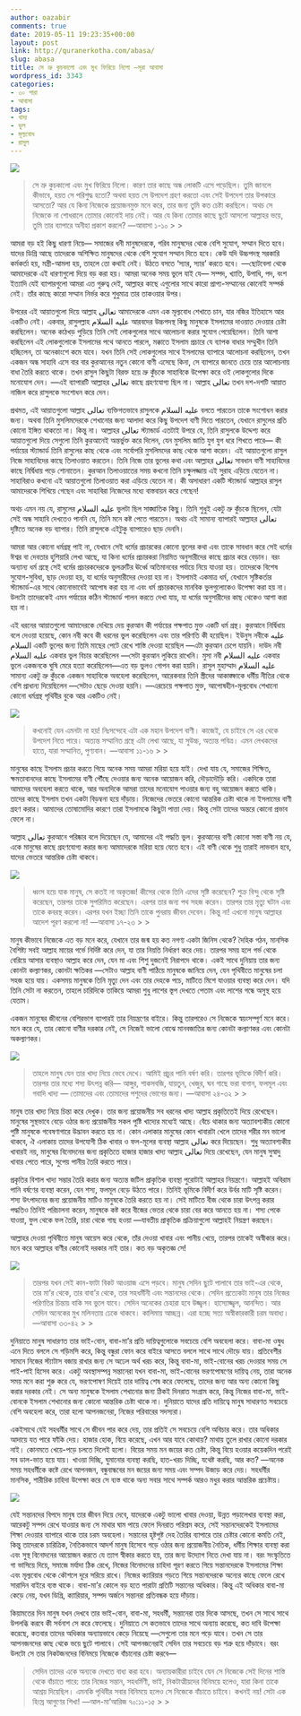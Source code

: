 ```yaml
---
author: oazabir
comments: true
date: 2019-05-11 19:23:35+00:00
layout: post
link: http://quranerkotha.com/abasa/
slug: abasa
title: সে ভ্রু কুচকালো এবং মুখ ফিরিয়ে নিলো —সূরা আবাসা
wordpress_id: 3343
categories:
- ৩০ পারা
- আবাসা
tags:
- খাদ্য
- ভুল
- মূল্যবোধ
- রাসুল
---
```



![](https://quranerkotha.com/wp-content/uploads/2019/05/80_1-1024x446.png)





<blockquote>সে ভ্রু কুচকালো এবং মুখ ফিরিয়ে নিলো। কারণ তার কাছে অন্ধ লোকটি এসে পড়েছিল। তুমি জানলে কীভাবে, হয়ত সে পরিশুদ্ধ হতো? অথবা হয়ত সে উপদেশ গ্রহণ করতো এবং সেই উপদেশ তার উপকারে আসতো? আর যে কিনা নিজেকে প্রয়োজনমুক্ত মনে করে, তার জন্য তুমি কত চেষ্টা করছিলে। অথচ সে নিজেকে না শোধরালে তোমার কোনোই দায় নেই। আর যে কিনা তোমার কাছে ছুটে আসলো আল্লাহর ভয়ে, তুমি তার ব্যাপারে অনীহা প্রকাশ করলে? —আবাসা ১-১০
> 
> </blockquote>







আমরা বড় হই কিছু ধারণা নিয়ে— সমাজের ধনী মানুষদেরকে, গরিব মানুষদের থেকে বেশি  সুযোগ, সম্মান দিতে হবে। যাদের ডিগ্রি আছে তাদেরকে অশিক্ষিত মানুষদের থেকে বেশি সুযোগ সম্মান দিতে হবে। কেউ যদি উচ্চপদস্থ সরকারি কর্মকর্তা হয়, মন্ত্রী-আমলা হয়, তাহলে তো কথাই নেই। উঠতে বসতে ‘স্যার, স্যার’ করতে হবে। —ছোটবেলা থেকে আমাদেরকে এই ধারণাগুলো দিয়ে বড় করা হয়। আমরা অনেক সময় ভুলে যাই যে— সম্পদ, খ্যাতি, উপাধি, পদ, বংশ ইত্যাদি যেই ব্যাপারগুলো আমরা এত গুরুত্ব দেই, আল্লাহর কাছে এগুলোর সাথে কারো প্রাপ্য-সম্মানের কোনোই সম্পর্ক নেই। তাঁর কাছে কারো সম্মান নির্ভর করে শুধুমাত্র তার তাকওয়ার উপর। 







উপরের এই আয়াতগুলো দিয়ে আল্লাহ تعالى আমাদেরকে এমন এক মূল্যবোধ শেখাতে চান, যার নজির ইতিহাসে আর একটিও নেই। একবার, রাসুলল্লাহ عليه السلام আরবদের উচ্চপদস্থ কিছু মানুষকে ইসলামের দাওয়াত দেওয়ার চেষ্টা করছিলেন। অনেক কাঠখড় পুড়িয়ে তিনি সেই লোকগুলোর সাথে আলোচনা করার সুযোগ পেয়েছিলেন। তিনি আশা করছিলেন এই লোকগুলোকে ইসলামের পথে আনতে পারলে, মক্কাতে ইসলাম প্রচারে যে ব্যাপক বাধার সম্মুখীন তিনি হচ্ছিলেন, তা অনেকাংশে কমে যাবে। যখন তিনি সেই লোকগুলোর সাথে ইসলামের ব্যাপারে আলোচনা করছিলেন, তখন একজন অন্ধ সাহাবি এসে বার বার কুরআনের নতুন কোনো বাণী এসেছে কিনা, সে ব্যাপারে জানতে চেয়ে তার আলোচনায় বাধা তৈরি করতে থাকে। তখন রাসুল কিছুটা বিরক্ত হয়ে ভ্রু কুঁচকে সাহাবিকে উপেক্ষা করে ওই লোকগুলোর দিকে মনোযোগ দেন। —এই ব্যাপারটি আল্লাহর تعالى কাছে গ্রহণযোগ্য ছিল না। আল্লাহ تعالى তখন দশ-দশটি আয়াত নাজিল করে রাসুলকে সংশোধন করে দেন। 





<!-- more -->





প্রথমত, এই আয়াতগুলো আল্লাহ تعالى ব্যক্তিগতভাবে রাসুলকে عليه السلام বলতে পারতেন তাকে সংশোধন করার জন্য। অথবা তিনি মুসলিমদেরকে শেখানোর জন্য আলাদা করে কিছু উপদেশ বাণী দিতে পারতেন, যেখানে রাসুলের প্রতি কোনো ইঙ্গিত থাকতো না। কিন্তু না। আল্লাহর تعالى স্ট্যান্ডার্ড এতটাই উপরে যে, তিনি রাসুলকে উদ্দেশ্য করে আয়াতগুলো দিয়ে সেগুলো তিনি কুরআনেই অন্তর্ভুক্ত করে দিলেন, যেন মুসলিম জাতি যুগ যুগ ধরে শিখতে পারে— কী পর্যায়ের স্ট্যান্ডার্ড তিনি রাসুলের কাছ থেকে এবং সর্বোপরি মুসলিমদের কাছ থেকে আশা করেন। এই আয়াতগুলো রাসুল নিজে সাহাবিদের কাছে তিলাওয়াত করতেন। তিনি নিজে তার ভুলের কথা এবং আল্লাহর تعالى সাবধান বাণী সাহাবিদের কাছে নির্দ্বিধায় পড়ে শোনাতেন। কুরআন তিলাওয়াতের সময় কখনো তিনি চক্ষুলজ্জায় এই সুরাহ এড়িয়ে যেতেন না। সাহাবিরাও কখনো এই আয়াতগুলো তিলাওয়াত করা এড়িয়ে যেতেন না। কী অসাধারণ একটি স্ট্যান্ডার্ড আল্লাহর রাসুল আমাদেরকে শিখিয়ে গেছেন এবং সাহাবিরা নিজেদের মধ্যে বাস্তবায়ন করে গেছেন! 







অথচ এমন নয় যে, রাসুলের عليه السلام ভুলটা ছিল সাঙ্ঘাতিক কিছু। তিনি শুধুই একটু ভ্রু কুঁচকে ছিলেন, যেটা সেই অন্ধ সাহাবি দেখতেও পাননি যে, তিনি মনে কষ্ট পেতে পারতেন। অথচ এই সামান্য ব্যাপারই আল্লাহর تعالى দৃষ্টিতে অনেক বড় ব্যাপার। তিনি রাসুলকে এইটুকু ব্যাপারেও ছাড় দেননি। 







আমরা আর কোনো ধর্মগ্রন্থ পাই না, যেখানে সেই ধর্মের প্রচারকের কোনো ভুলের কথা এবং তাকে সাবধান করে সেই ধর্মের ঈশ্বর বা দেবতার হুশিয়ারি লেখা আছে, যা কিনা ধর্মের প্রচারকরা নিয়মিত অনুসারীদের কাছে প্রচার করে বেড়ান। বরং অন্যান্য ধর্ম গ্রন্থে সেই ধর্মের প্রচারকদেরকে ভুলত্রুটির ঊর্ধ্বে অতিমানবের পর্যায়ে নিয়ে যাওয়া হয়। তাদেরকে বিশেষ সুযোগ-সুবিধা, ছাড় দেওয়া হয়, যা ধর্মের অনুসারীদের দেওয়া হয় না। ইসলামই একমাত্র ধর্ম, যেখানে সৃষ্টিকর্তার স্ট্যান্ডার্ড-এর সাথে কোনোভাবেই আপোষ করা হয় না এবং ধর্ম প্রচারকদের মানবিক ভুলগুলোকেও উপেক্ষা করা হয় না। উলটো তাদেরকেই এমন পর্যায়ের কঠিন স্ট্যান্ডার্ড পালন করতে দেখা যায়, যা ধর্মের অনুসারীদের কাছ থেকেও আশা করা হয় না। 







এই ধরনের আয়াতগুলো আমাদেরকে দেখিয়ে দেয় কুরআন কী পর্যায়ের পক্ষপাত মুক্ত একটি ধর্ম গ্রন্থ। কুরআনে নির্দ্বিধায় বলে দেওয়া হয়েছে, কোন নবী কবে কী ধরনের ভুল করেছিলেন এবং তার পরিণতি কী হয়েছিল। ইউনুস নবীকে عليه السلام একটি ভুলের জন্য তিমি মাছের পেটে রেখে শাস্তি দেওয়া হয়েছিল —এটা কুরআন চেপে যায়নি। দাউদ নবী عليه السلام একবার ভুল বিচার করেছিলেন —সেটা কুরআন লুকিয়ে রাখেনি। মুসা নবী عليه السلام একবার ভুলে একজনকে ঘুষি মেরে হত্যা করেছিলেন—এত বড় ভুলও গোপন করা হয়নি। রাসুল মুহাম্মাদ عليه السلام সামান্য একটু ভ্রু কুঁচকে একজন সাহাবিকে অবহেলা করেছিলেন, আরেকবার তিনি স্ত্রীদের আকাঙ্ক্ষাকে ধর্মীয় নীতির থেকে বেশি প্রাধান্য দিয়েছিলেন —সেটাও ছেড়ে দেওয়া হয়নি। —এরচেয়ে পক্ষপাত মুক্ত, আপোষহীন-মূল্যবোধ শেখানো কোনো ধর্মগ্রন্থ পৃথিবীর বুকে আর একটিও নেই। 





![](https://quranerkotha.com/wp-content/uploads/2019/05/80_2-1024x251.png)





<blockquote>কখনোই যেন এমনটা না হয়! নিঃসন্দেহে এটা এক মহান উপদেশ বাণী। কাজেই, যে চাইবে সে এর থেকে উপদেশ নিতে পারে। অত্যন্ত সম্মানিত গ্রন্থে এটা লেখা আছে, যা সুউচ্চ, অত্যন্ত পবিত্র। এমন লেখকদের হাতে, যারা সম্মানিত, পুণ্যবান। —আবাসা ১১-১৬
> 
> </blockquote>







মানুষের কাছে ইসলাম প্রচার করতে গিয়ে অনেক সময় আমরা মরিয়া হয়ে যাই। দেখা যায় যে, সমাজের শিক্ষিত, ক্ষমতাবানদের কাছে ইসলামের বাণী পৌঁছে দেওয়ার জন্য অনেক আয়োজন করি, দৌড়াদৌড়ি করি। একদিকে তারা আমাদের অবহেলা করতে থাকে, আর অন্যদিকে আমরা তাদের মনোযোগ পাওয়ার জন্য বহু আয়োজন করতে থাকি। তাদের কাছে ইসলাম তখন একটা বিড়ম্বনা হয়ে দাঁড়ায়। নিজেদের ভেতরে কোনো আন্তরিক চেষ্টা থাকে না ইসলামের বাণী গ্রহণ করার। আমাদের তোষামোদির কারণে তারা ইসলামকে কিছুটা পাত্তা দেয়। কিন্তু সেটা তাদের অন্তরে কোনো প্রভাব ফেলে না। 







আল্লাহ تعالى কুরআনে পরিষ্কার বলে দিয়েছেন যে, আমাদের এই পদ্ধতি ভুল। কুরআনের বাণী কোনো সস্তা বাণী নয় যে, একে মানুষের কাছে গ্রহণযোগ্য করার জন্য আমাদেরকে মরিয়া হয়ে যেতে হবে। এই বাণী থেকে শুধু তারাই লাভবান হবে, যাদের ভেতরে আন্তরিক চেষ্টা থাকবে। 





![](https://quranerkotha.com/wp-content/uploads/2019/05/80_3-1024x422.png)





<blockquote>ধ্বংস হয়ে যাক মানুষ, সে কতই না অকৃতজ্ঞ! কীসের থেকে তিনি এদের সৃষ্টি করেছেন? শুক্র বিন্দু থেকে সৃষ্টি করেছেন, তারপর তাকে সুপরিমিত করেছেন। এরপর তার জন্য পথ সহজ করেন। তারপর তার মৃত্যু ঘটান এবং তাকে কবরস্থ করেন। এরপর যখন ইচ্ছা তিনি তাকে পুনরায় জীবন দেবেন। কিন্তু না! এখনো মানুষ আল্লাহর আদেশ পূরণ করলো না! —আবাসা ১৭-২৩
> 
> </blockquote>







মানুষ কীভাবে নিজেকে এত বড় মনে করে, যেখানে তার জন্ম হয় কত নগণ্য একটা জিনিস থেকে? দৈহিক গঠন, মানসিক বৈশিষ্ট্য সবই আল্লাহ মায়ের গর্ভে নির্দিষ্ট করে দেন, যা তার নিয়তি নির্ধারণ করে দেয়। তারপর সময় হলে গর্ভ থেকে বেরিয়ে আসার ব্যবস্থাও আল্লাহ করে দেন, যেন মা এবং শিশু দুজনেই নিরাপদে থাকে। একই সাথে দুনিয়ায় তার জন্য কোনটা কল্যাণকর, কোনটা ক্ষতিকর —সেটাও আল্লাহ বাণী পাঠিয়ে মানুষকে জানিয়ে দেন, যেন পৃথিবীতে মানুষের চলা সহজ হয়ে যায়। একসময় মানুষকে তিনি মৃত্যু দেন এবং তার দেহকে পচে, মাটিতে মিশে যাওয়ার ব্যবস্থা করে দেন। যদি তিনি সেটা না করতেন, তাহলে চারিদিকে তাকিয়ে আমরা শুধু লাশের স্তূপ দেখতে পেতাম এবং লাশের গন্ধে অসুস্থ হয়ে যেতাম। 







একজন মানুষের জীবনের বেশিরভাগ ব্যাপারই তার নিয়ন্ত্রণের বাইরে। কিন্তু তারপরেও সে নিজেকে স্বয়ংসম্পূর্ণ মনে করে। মনে করে যে, তার কোনো বাণীর দরকার নেই, সে নিজেই ভালো বোঝে মানবজাতির জন্য কোনটা কল্যাণকর এবং কোনটা অকল্যাণকর। 





![](https://quranerkotha.com/wp-content/uploads/2019/05/80_4-1024x425.png)





<blockquote>তাহলে মানুষ যেন তার খাদ্য নিয়ে ভেবে দেখে। আমিই প্রচুর পানি বর্ষণ করি। তারপর ভূমিকে বিদীর্ণ করি। তারপর তার মধ্যে শস্য উৎপন্ন করি— আঙ্গুর, শাকসবজি, যায়তুন, খেজুর, ঘন গাছে ভরা বাগান, ফলমূল এবং গবাদি খাদ্য — তোমাদের এবং তোমাদের পশুদের ভোগের জন্য। —আবাসা ২৪-৩২
> 
> </blockquote>







মানুষ তার খাদ্য নিয়ে চিন্তা করে দেখুক। তার জন্য প্রয়োজনীয় সব ধরনের খাদ্য আল্লাহ প্রকৃতিতেই দিয়ে রেখেছেন। মানুষের সুস্থভাবে বেড়ে ওঠার জন্য প্রয়োজনীয় সকল পুষ্টি খাদ্যের মধ্যেই আছে। বেঁচে থাকার জন্য অত্যাবশ্যকীয় কোনো পুষ্টি মানুষকে গবেষণাগারে উদ্ভাবন করতে হয় না। কোন এলাকার মানুষের কোন খাবারটা খেলে তাদের শরীর মন ভালো থাকবে, ঐ এলাকায় তাদের উপযোগী ঠিক খাবার ও ফল-মূলের ব্যবস্থা আল্লাহ تعالى করে দিয়েছেন। শুধু অত্যাবশ্যকীয় খাবারই নয়, মানুষের বিনোদনের জন্য প্রকৃতিতে হাজার হাজার খাদ্য আল্লাহ تعالى দিয়ে রেখেছেন, যেন মানুষ সুস্বাদু খাবার পেতে পারে, সুপেয় পানীয় তৈরি করতে পারে। 







প্রকৃতির বিশাল খাদ্য সম্ভার তৈরি করার জন্য অত্যন্ত জটিল প্রাকৃতিক ব্যবস্থা পুরোটাই আল্লাহর নিয়ন্ত্রণে। আল্লাহই অবিরাম পানি বর্ষণের ব্যবস্থা করেন, যেন শস্য, ফলমূল বেড়ে উঠতে পারে। তিনিই ভূমিকে বিদীর্ণ করে উর্বর মাটি সৃষ্টি করেন। শস্য উৎপাদনের জন্য প্রয়োজনীয় মাটিও মানুষকে তৈরি করতে হয় না। সেই মাটিতে বীজ থেকে চারা উৎপন্ন করার পদ্ধতিও তিনিই পরিচালনা করেন, মানুষকে কষ্ট করে বীজের ভেতর থেকে চারা বের করে আনতে হয় না। শস্য পেকে যাওয়া, ফুল থেকে ফল তৈরি, চারা থেকে গাছ হওয়া —যাবতীয় প্রাকৃতিক প্রক্রিয়াগুলো আল্লাহই নিয়ন্ত্রণ করছেন। 







আল্লাহর দেওয়া পৃথিবীতে মানুষ আয়েস করে থেকে, তাঁর দেওয়া খাবার এবং পানীয় খেয়ে, তারপর তাকেই অস্বীকার করে। মনে করে আল্লাহর বাণীর কোনোই দরকার নাই তার। কত বড় অকৃতজ্ঞ সে! 





![](https://quranerkotha.com/wp-content/uploads/2019/05/80_5-1024x422.png)





<blockquote>তারপর যখন সেই কান-ফাটা বিকট আওয়াজ এসে পড়বে। মানুষ সেদিন ছুটে পালাবে তার ভাই-এর থেকে, তার মা’র থেকে, তার বাবা’র থেকে, তার সহধর্মীনী এবং সন্তানদের থেকে। সেদিন প্রত্যেকটা মানুষ তার নিজের পরিণতির চিন্তায় বাকি সব ভুলে যাবে। সেদিন অনেকের চেহারা হবে উজ্জ্বল। হাস্যোজ্জ্বল, আনন্দিত। আর সেদিন অনেকের মুখ মলিনতায় ঢেকে থাকবে। কালিমায় আচ্ছন্ন। এরা হচ্ছে সত্য অস্বীকারকারী চরম অবাধ্য।  —আবাসা ৩৩-৪২
> 
> </blockquote>







দুনিয়াতে মানুষ সাধারণত তার ভাই-বোন, বাবা-মা’র প্রতি দায়িত্বগুলোকে সবচেয়ে বেশি অবহেলা করে। বাবা-মা ওষুধ এনে দিতে বললে সে গড়িমসি করে, কিন্তু বন্ধুরা ফোন করে বাইরে আসতে বললে সাথে সাথে দৌড়ে যায়। প্রতিবেশীর সামনে নিজের স্ট্যাটাস বজায় রাখার জন্য সে অঢেল অর্থ খরচ করে, কিন্তু বাবা-মা, ভাই-বোনের খরচ দেওয়ার সময় সে পাই-পাই হিসেব করে। একটু অবস্থাসম্পন্ন সন্তানেরা যখন বাবা-মা, ভাই-বোনের ভরণপোষণের দায়িত্ব নেয়, তারা অনেক সময় মনে করা শুরু করে যে, ভরণপোষণ দিয়েই তার দায়িত্ব শেষ করে ফেলেছে, তাদের জন্য আর অন্য কোনো কিছু করার দরকার নেই। সে অন্য মানুষকে ইসলাম শেখানোর জন্য ঠিকই দিনরাত সংগ্রাম করে, কিন্তু নিজের বাবা-মা, ভাই-বোনকে ইসলাম শেখানোর জন্য কোনো আন্তরিক চেষ্টা থাকে না। দুনিয়াতে যাদের প্রতি দায়িত্বে মানুষ সাধারণত সবচেয়ে বেশি অবহেলা করে, তারা হলো আপনজনেরা, নিজের পরিবারের সদস্যরা। 







একইসাথে যেই সহধর্মীর সাথে সে জীবন পার করে দেয়, তার প্রতিই সে সবচেয়ে বেশি অবিচার করে। তার অধিকার আদায়ে যত পারে ফাঁকি দেয়। হাজার হোক, বিয়ে করেছে, এখন আর যাবে কোথায়? মাথায় তুলে রাখার কোনো দরকার নাই। কোনমতে খেয়ে-পড়ে চলতে দিলেই হলো। বিয়ের সময় মন জয়ের কত চেষ্টা, কিন্তু বিয়ে হওয়ার কয়েকদিন পরেই সব ডাল-ভাত হয়ে যায়। খাওয়া দিচ্ছি, ঘুমানোর ব্যবস্থা করছি, হাত-খরচ দিচ্ছি, যথেষ্ট করছি, আর কত? —অনেক সময় সহধর্মীকে কষ্টে রেখে আপনজন, বন্ধুবান্ধবের মন জয়ের জন্য সময় এবং সম্পদ উজাড় করে দেয়। সহধর্মীর মানসিক, শারীরিক চাহিদা উপেক্ষা করে সে ব্যস্ত থাকে অন্য সবার সাথে সম্পর্ক আরও মধুর করার আন্তরিক প্রচেষ্টায়।





![](https://quranerkotha.com/wp-content/uploads/2019/05/80_title.png)





যেই সন্তানদের বিপদে মানুষ তার জীবন দিয়ে দেবে, যাদেরকে একটু ভালো খাবার দেওয়া, উন্নত পড়ালেখার ব্যবস্থা করা, আরেকটু সম্পদ রেখে যাওয়ার জন্য সে মাথার ঘাম পায়ে ফেলে দিনরাত পরিশ্রম করে, সেই সন্তানদেরকেই ইসলামের শিক্ষা দেওয়ার ব্যাপারে থাকে তার চরম অবহেলা। সন্তানের হৃষ্টপুষ্ট দেহ তৈরির ব্যাপারে তার চেষ্টার কোনো কমতি নেই, কিন্তু তাদেরকে চারিত্রিক, নৈতিকভাবে আদর্শ মানুষ হিসেবে গড়ে ওঠার জন্য প্রয়োজনীয় নৈতিক, ধর্মীয় শিক্ষার ব্যবস্থা করা এবং সুস্থ বিনোদনের আয়োজন করতে যে ত্যাগ স্বীকার করতে হয়, তার জন্য উদ্যোগ নিতে দেখা যায় না। বরং সংস্কৃতিতে গা ভাসিয়ে দিয়ে, সমাজে মর্যাদা ঠিক রেখে, নিজের বিনোদনের চাহিদা পূরণ করতে গিয়ে সন্তানদেরকে ইসলামের শিক্ষা এবং মূল্যবোধ থেকে কৌশলে দূরে সরিয়ে রাখে। নিজের ক্যারিয়ার গড়তে গিয়ে সন্তানদেরকে অন্যের কাছে ফেলে রেখে সারাদিন বাইরে ব্যস্ত থাকে। বাবা-মা’র কোলে বড় হতে পারাটা প্রতিটি সন্তানের অধিকার। কিন্তু এই অধিকার বাবা-মা কেড়ে নেয়, যখন ডিগ্রি, ক্যারিয়ার, সম্পদ অর্জনে সন্তানরা প্রতিবন্ধক হয়ে দাঁড়ায়। 







কিয়ামতের দিন মানুষ যখন দেখবে তার ভাই-বোন, বাবা-মা, সহধর্মী, সন্তানেরা তার দিকে আসছে, তখন সে সাথে সাথে উপলব্ধি করবে কী সর্বনাশ সে করে ফেলেছে। দুনিয়াতে সে কতভাবে তাদের সাথে অন্যায় করেছে, কত দাবি উপেক্ষা করেছে, কতবার তাদের অধিকার অন্যায়ভাবে কেড়ে নিয়েছে —সেগুলো তার মনে পড়ে যাবে। তখন সে তার আপনজনদের কাছ থেকে ভয়ে ছুটে পালাবে। সেই আপনজনেরাই সেদিন তার সবচেয়ে বড় শত্রু হয়ে দাঁড়াবে। বরং উলটো সে তার নিকটজনদের বিনিময়ে নিজেকে বাঁচানোর চেষ্টা করবে—







<blockquote>সেদিন তাদের একে অন্যকে দেখতে বাধ্য করা হবে। অন্যায়কারীরা চাইবে যেন সে নিজেকে সেই দিনের শাস্তি থেকে বাঁচাতে পারে: তার নিজের সন্তান, সহধর্মিণী, ভাই, নিকটাত্মীয়দের বিনিময়ে হলেও, যারা কিনা তাকে আশ্রয় দিয়েছিল। এমনকি পৃথিবীর সবার বিনিময়ে হলেও সে নিজেকে বাঁচাতে চাইবে। কখনই নয়! সেটা এক হিংস্র আগুণের শিখা! —আল-মা’আরিজ ৭০:১১-১৫
> 
> </blockquote>






[^১]: বাইয়িনাহ এর কু’রআনের তাফসীর। 
[^২]: ম্যাসেজ অফ দা কু’রআন — মুহাম্মাদ আসাদ। 
[^৩]: তাফহিমুল কু’রআন — মাওলানা মাওদুদি। 
[^৪]: মা’রিফুল কু’রআন — মুফতি শাফি উসমানী। 
[^৫]: মুহাম্মাদ মোহার আলি — A Word for Word Meaning of The Quran 
[^৬]: সৈয়দ কুতব — In the Shade of the Quran 
[^৭]: তাদাব্বুরে কু’রআন - আমিন আহসান ইসলাহি। 
[^৮]: তাফসিরে তাওযীহুল কু’রআন — মুফতি তাক্বি উসমানী। 
[^৯]: বায়ান আল কু’রআন — ড: ইসরার আহমেদ। 
[^১০]: তাফসীর উল কু’রআন — মাওলানা আব্দুল মাজিদ দারিয়াবাদি 
[^১১]: কু’রআন তাফসীর — আব্দুর রাহিম আস-সারানবি 
[^১২]: আত-তাবারি-এর তাফসীরের অনুবাদ। 
[^১৩]: তাফসির ইবন আব্বাস। 
[^১৪]: তাফসির আল কুরতুবি। 
[^১৫]: তাফসির আল জালালাইন। 
[^১৬]: লুঘাতুল কুরআন — গুলাম আহমেদ পারভেজ। 
[^১৭]: তাফসীর আহসানুল বায়ান — ইসলামিক সেন্টার, আল-মাজমাআহ, সউদি আরব 
[^১৮]: কু’রআনুল কারীম - বাংলা অনুবাদ ও সংক্ষিপ্ত তাফসীর — বাদশাহ ফাহাদ কু’রআন মুদ্রণ কমপ্লেক্স। 
[^১৯]: তাফসির আল-কাবির। 
[^২০]: তাফসির আল-কাশ্‌শাফ।

